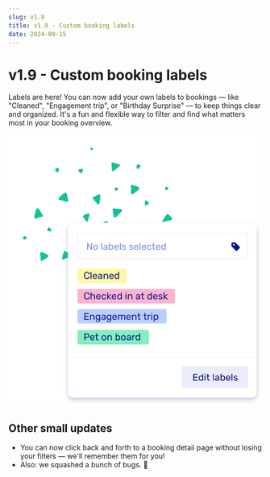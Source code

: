 ```yaml
---
slug: v1.9
title: v1.9 - Custom booking labels
date: 2024-09-15
---
```


# v1.9 - Custom booking labels

Labels are here! You can now add your own labels to bookings — like "Cleaned", "Engagement trip", or "Birthday Surprise" — to keep things clear and organized. It's a fun and flexible way to filter and find what matters most in your booking overview.

![Screenshot of the new labels feature](./images/v1.9.label_boatrental_software.png)

## Other small updates

- You can now click back and forth to a booking detail page without losing your filters — we'll remember them for you!
- Also: we squashed a bunch of bugs. 🐞